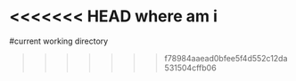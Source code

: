 <<<<<<< HEAD
where am i
=======
#current working directory
>>>>>>> f78984aaead0bfee5f4d552c12da531504cffb06
